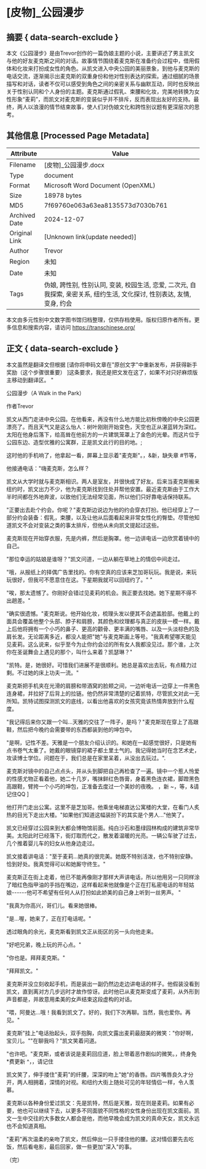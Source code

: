 # [皮物]_公园漫步



## 摘要  { data-search-exclude }

<!-- tcd_abstract -->
本文《公园漫步》是由Trevor创作的一篇伪娘主题的小说，主要讲述了男主凯文与他的好友麦克斯之间的对话。故事情节围绕着麦克斯在准备约会过程中，借用假体和化妆来打扮成女性的角色。从凯文进入中央公园的美丽景象，到他与麦克斯的电话交流，逐渐揭示出麦克斯的双重身份和他对性别表达的探索。通过细腻的场景描写和对话，读者不仅可以感受到角色之间的亲密关系与幽默互动，同时也反映出关于性别认同和个人身份的主题。麦克斯通过假乳、束腰和化妆，完美地转换为女性形象“麦莉”，而凯文对麦克斯的变装似乎并不排斥，反而表现出友好的支持。最终，两人以浪漫的情节结束故事，使人们对伪娘文化和跨性别议题有更深层次的思考。

<!-- tcd_abstract_end -->

## 其他信息 [Processed Page Metadata]

| Attribute       | Value                                  |
|-----------------|----------------------------------------|
| Filename        | [皮物]_公园漫步.docx                             |
| Type            | document                                 |
| Format          | Microsoft Word Document (OpenXML)                               |
| Size            | 18978 bytes                           |
| MD5             | 7f69760e063a63ea8135573d7030b761                                  |
| Archived Date   | 2024-12-07                             |
| Original Link   | [Unknown link(update needed)]                         |
| Author          | Trevor                               |
| Region          | 未知                               |
| Date            | 未知                                 |
| Tags            | 伪娘, 跨性别, 性别认同, 变装, 校园生活, 恋爱, 二次元, 自我探索, 亲密关系, 纽约生活, 文化探讨, 性别表达, 友情, 变身, 约会                                 |

本文由多元性别中文数字图书馆归档整理，仅供存档使用。版权归原作者所有。更多信息和搜索内容，请访问 <https://transchinese.org/>


## 正文 { data-search-exclude }

<!-- tcd_main_text -->
本文虽然是翻译文但根据 [请你将申码文章在"原创文字"中重新发布，并获得新手奖励（这个步骤很重要） ]这条要求，我还是把文发在这了，如果不对只好麻烦版主移动到翻译区。 "

公园漫步（A Walk in the Park）

作者Trevor

凯文从西门走进中央公园。在他看来，再没有什么地方能比初秋傍晚的中央公园更漂亮了。而且天气又是这么怡人：树叶刚刚开始变色，天空也正从湛蓝转为深红。太阳在他身后落下，给高耸在他前方的一片建筑笼罩上了金色的光晕。而这片位于公园东边、造型优雅的公寓群，正是凯文此行的目的地。;

这时他的手机响了，他拿起一看，屏幕上显示着"麦克斯"。，&新，缺失章 #节等，

他接通电话："嗨麦克斯，怎么样？

凯文从大学时就与麦克斯相识。两人是室友，并很快成了好友。后来当麦克斯搬来纽约时，凯文出力不少，他为麦克斯找到住处并帮他安置。最近麦克斯由于工作大半时间都在外地奔波，以致他们无法经常见面，所以他们只好靠电话保持联系。

"正要出去赴个约会。你呢？"麦克斯边说边为他的约会穿衣打扮。他已经穿上了一部分约会装备：假乳，束腰，以及让他从后面看起来非常女性化的臀垫。尽管他知道凯文不会对变装之类的事太排斥，但他从未向凯文提起过这些。

麦克斯现在开始穿衣服，先是内裤，然后是胸罩。他一边讲电话一边欣赏着镜中的自己。

"那位幸运的姑娘是谁呀？"凯文问道，一边从躺在草地上的情侣中间走过。

"哦，从报纸上的择偶广告里找的。你有空真的应该来芝加哥玩玩。我是说，来玩玩很好，但我可不愿意住在这。下星期我就可以回纽约了。" "

"唉，那太遗憾了。你刚好会错过见麦莉的机会。我正要去找她。她下星期不得不出趟差。"

"确实很遗憾。"麦克斯说。他开始化妆，梳理头发以便其不会遮盖脸部。他戴上的面具会覆盖他整个头部、脖子和肩膀，其颜色和纹理都与真正的皮肤一模一样。戴上后他将拥有一个小巧的鼻子、更高的颧骨、更丰满的嘴唇、以及一头淡棕色的及肩长发。无论距离多近，都没人能把"她"与麦克斯画上等号。"我真希望哪天能见见麦莉。这么说来，似乎至今为止你约会过的所有女人我都没见过。那个谁，上次你在圣诞舞会上遇见的那个，叫什么来着？凯瑟琳？"

"凯特。是，她很好。可惜我们进展不是很顺利。她总是喜欢出去玩，有点精力过剩。不过她的床上功夫一流。"

麦克斯把手机夹在光滑的肩膀和带酒窝的脸颊之间，一边听电话一边穿上一件黑色连身裙，并拉好了后背上的拉链。他仍然非常清楚的记着凯特，尽管凯文对此一无所知。凯特试图探测凯文的底线，以看出他喜欢的女孩究竟该热情奔放到什么程度。

"我记得后来你又跟一个叫...天雅的交往了一阵子，是吗？"麦克斯现在穿上了高跟鞋，然后把今晚约会需要带的东西都装到他的坤包中。

"是啊，记性不差。天雅是一个朋友介绍认识的。和她在一起感觉很好，只是她有点书卷气太重了。她戴的眼镜穿的裙子都土里土气的。我记得她当时在念艺术史，攻读博士学位。问题在于，我们总是在家里呆着，从没出去玩过。".

麦克斯对镜中的自己点点头，并从头到脚把自己再检查了一遍。镜中一个惹人怜爱的性感尤物正看着他，她二十几岁，嘴抹鲜红色唇膏，身着黑色连衣裙，脚蹬黑色高跟鞋，臂挎一个小巧的坤包，正准备去度过一个美妙的夜晚。 ，新 ~，等，&请记住QQ ]

他打开门走出公寓。这里不是芝加哥。他乘坐电梯直达公寓楼的大堂，在看门人炙热的目光下走出大楼。"如果他们知道这幅装扮下的其实是个男人..."他笑了。

凯文已经穿过公园来到大都会博物馆前面。纯白沙石和墨绿园林构成的建筑非常华美。太阳此时已经落下，街灯取而代之，散发着温暖的光亮。一辆公车驶了过去，几个推着婴儿车的妇女从他身边走过。

凯文接着讲电话："至于麦莉...她真的很完美。她既不特别活泼，也不特别安静。恰到好处。我真觉得可以和她厮守终生。"

麦克斯正在街上走着，他已不能再像刚才那样大声讲电话，所以他用另一只同样涂了暗红色指甲油的手挡在嘴边，这样看起来他就像是个正在打私密电话的年轻姑娘------他可不希望有任何人从打扮如此娇美的自己身上听到一丝男声。 "

"我真为你高兴，哥们儿。看来她很棒。

"是...喔，她来了，正在打电话呢。"

透过眼角的余光，麦克斯看到凯文正从街区的另一头向他走来。

"好吧兄弟，晚上玩的开心点。"

"你也是。拜拜麦克斯。"

"拜拜凯文。"

麦克斯并没立刻收起手机，而是装出一副仍然边走边讲电话的样子。他假装没看到凯文，直到离对方几步远时才故作惊讶。此时他已从麦克斯变成了麦莉，从外形到声音都是，并故意用柔美的女声结束这段虚构的对话。

"喂，阿曼达...哦！我看到凯文了。好的，我们下次再聊。当然，我也爱你。再见。"

麦克斯"挂上"电话抬起头，双手抱胸，向凯文露出麦莉最甜美的微笑："你好啊，宝贝儿。""在聊我吗？"凯文笑着问道。

"也许吧。"麦克斯，或者该说是麦莉回应道，脸上带着恶作剧似的微笑。，终身免 *费更新 ^，，请记住

凯文笑了，伸手搂住"麦莉"的纤腰，深深的吻上"她"的香唇。四片嘴唇良久才分开，两人相拥着，深情的对视。和纽约大街上随处可见的年轻情侣一样，令人羡慕。

麦克斯以各种身份爱过凯文：先是凯特，然后是天雅，现在则是麦莉。如果有必要，他也可以继续下去，以更多不同面貌不同性格的女性身份出现在凯文面前。凯文一生中交往的大多数女人都会是他，而他早晚会成为凯文的真命天女，凯文永远也不会知道真相。

"麦莉"再次温柔的亲吻了凯文，然后伸出一只手搂住他的腰。这对情侣要先去吃饭，然后看电影，最后回家，做一些更加"深入"的事。

（完）
<!-- tcd_main_text_end -->

